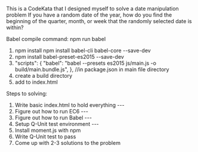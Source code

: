 This is a CodeKata that I designed myself to solve a date manipulation problem
If you have a random date of the year, how do you find the beginning of the 
quarter, month, or week that the randomly selected date is within?

Babel compile command: npm run babel
1. npm install npm install babel-cli babel-core --save-dev
2. npm install babel-preset-es2015 --save-dev
3. "scripts": {
    "babel": "babel --presets es2015 js/main.js -o build/main.bundle.js",
}, //in package.json in main file directory
4. create a build directory
5. add <script src="build/main.bundle.js"></script> to index.html

Steps to solving:
1. Write basic index.html to hold everything ---
2. Figure out how to run EC6 ---
3. Figure out how to run Babel ---
4. Setup Q-Unit test environment ---
5. Install moment.js with npm
6. Write Q-Unit test to pass
7. Come up with 2-3 solutions to the problem